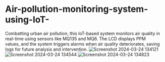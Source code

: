 # Air-pollution-monitoring-system-using-IoT-
 Combatting urban air pollution, this IoT-based system monitors air quality in real-time using sensors like MQ135 and MQ6. The LCD displays PPM values, and the system triggers alarms when air quality deteriorates, saving logs for future analysis and intervention.
![Screenshot 2024-03-24 134121](https://github.com/Akshitha569/Air-pollution-monitoring-system-using-IoT-/assets/139756072/69093917-7be3-4e94-9aa4-11b121b1a853)
![Screenshot 2024-03-24 134544](https://github.com/Akshitha569/Air-pollution-monitoring-system-using-IoT-/assets/139756072/684754ab-f523-4de9-9172-6c3debc57af4)
![Screenshot 2024-03-24 134823](https://github.com/Akshitha569/Air-pollution-monitoring-system-using-IoT-/assets/139756072/82b91f40-c177-4d75-9794-ec96499a88b4)
